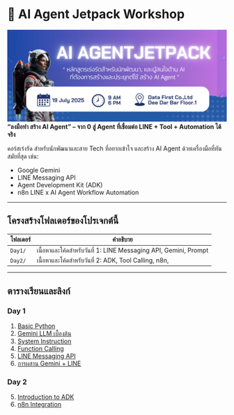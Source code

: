 # 🚀 AI Agent Jetpack Workshop
![alt text](assets/title.png)
**“ลงมือทำ สร้าง AI Agent” – จาก 0 สู่ Agent ที่เชื่อมต่อ LINE + Tool + Automation ได้จริง**

คอร์สเร่งรัด สำหรับนักพัฒนาและสาย Tech ที่อยากเข้าใจ และสร้าง AI Agent ด้วยเครื่องมือที่ทันสมัยที่สุด เช่น:
- Google Gemini
- LINE Messaging API
- Agent Development Kit (ADK)
- n8n LINE x AI Agent Workflow Automation

---

## โครงสร้างโฟลเดอร์ของโปรเจกต์นี้

| โฟลเดอร์                      | คำอธิบาย                                                                 |
|------------------------------------|--------------------------------------------------------------------------|
| `Day1/`                            | เนื้อหาและโค้ดสำหรับวันที่ 1: LINE Messaging API, Gemini, Prompt 
| `Day2/`                            | เนื้อหาและโค้ดสำหรับวันที่ 2: ADK, Tool Calling, n8n, 
---

## ตารางเรียนและลิงก์

### Day 1
1. [Basic Python](./day_1/0_basic_pyhon/python_fundamentals.ipynb)
1. [Gemini LLM เบื้องต้น](./day_1/1_gemini_basic/1_basic_llm_gemini.ipynb)
2. [System Instruction](./day_1/1_gemini_basic/1.3_system_instructions.ipynb)
3. [Function Calling](./day_1/1_gemini_basic/3_function_calling.ipynb)
3. [LINE Messaging API](./day_1/2_line-messaging-api/)
4. [การผสาน Gemini + LINE](./day_1/3_gemini-x-line/)

### Day 2
5. [Introduction to ADK](./day_2/1_agent-development-kit/1.1_Introduction-to-ADK.ipynb)
6. [n8n Integration](./day_2/2_n8n/)